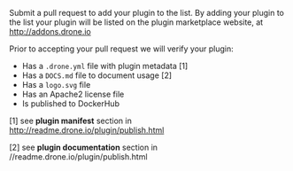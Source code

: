 Submit a pull request to add your plugin to the list. By adding your plugin to the list your plugin will be listed on the plugin marketplace website, at http://addons.drone.io

Prior to accepting your pull request we will verify your plugin:

* Has a `.drone.yml` file with plugin metadata [1]
* Has a `DOCS.md` file to document usage [2]
* Has a `logo.svg` file
* Has an Apache2 license file
* Is published to DockerHub

[1] see **plugin manifest** section in http://readme.drone.io/plugin/publish.html

[2] see **plugin documentation** section in //readme.drone.io/plugin/publish.html
